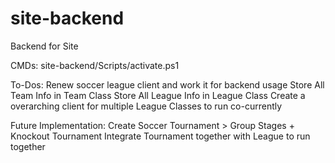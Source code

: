 # site-backend

Backend for Site

CMDs:
site-backend/Scripts/activate.ps1

To-Dos:
Renew soccer league client and work it for backend usage
Store All Team Info in Team Class
Store All League Info in League Class
Create a overarching client for multiple League Classes to run co-currently

Future Implementation:
Create Soccer Tournament > Group Stages + Knockout Tournament
Integrate Tournament together with League to run together

